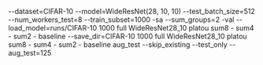 --dataset=CIFAR-10 --model=WideResNet(28, 10, 10) --test_batch_size=512 --num_workers_test=8 --train_subset=1000 -sa --sum_groups=2 -val --load_model=runs/CIFAR-10 1000 full WideResNet28_10 platou sum8 - sum4 - sum2 - baseline --save_dir=CIFAR-10 1000 full WideResNet28_10 platou sum8 - sum4 - sum2 - baseline aug_test --skip_existing --test_only --aug_test=125